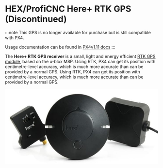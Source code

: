 # HEX/ProfiCNC Here+ RTK GPS (Discontinued)

<Badge type="info" text="Discontinued" />

:::note
This GPS is no longer available for purchase but is still compatible with PX4.

Usage documentation can be found in [PX4v1.11 docs](https://docs.px4.io/v1.11/en/gps_compass/rtk_gps_hex_hereplus.html)
:::

The **Here+ RTK GPS receiver** is a small, light and energy efficient [RTK GPS module](../gps_compass/rtk_gps.md), based on the u-blox M8P. Using RTK, PX4 can get its position with centimetre-level accuracy, which is much more accurate than can be provided by a normal GPS. Using RTK, PX4 can get its position with centimetre-level accuracy, which is much more accurate than can be provided by a normal GPS.

<img src="../../assets/hardware/gps/rtk_here_plus.jpg" />
